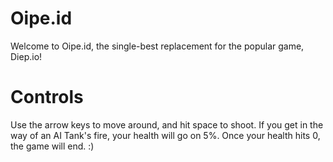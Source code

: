 # Oipe.id
Welcome to Oipe.id, the single-best replacement for the popular game, Diep.io! 

# Controls
Use the arrow keys to move around, and hit space to shoot. If you get in the way of an AI Tank's fire, your health will go on 5%. Once your health hits 0, the game will end. :)
